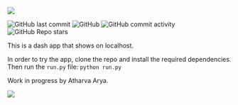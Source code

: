 ![](https://github.com/atharva-2001/wiki-nearby-articles/blob/main/wikinearbyarticles/bin/gifs/logo.png)

<!-- ![](wikinearbyarticles\bin\gifs\logo.png) -->

![GitHub last commit](https://img.shields.io/github/last-commit/atharva-2001/wiki-nearby-articles) ![GitHub](https://img.shields.io/github/license/atharva-2001/wiki-nearby-articles) ![GitHub commit activity](https://img.shields.io/github/commit-activity/y/atharva-2001/wiki-nearby-articles) ![GitHub Repo stars](https://img.shields.io/github/stars/atharva-2001/wiki-nearby-articles)


This is a dash app that shows on localhost.

In order to try the app, clone the repo and install the required dependencies. 
Then run the ```run.py``` file:
```python run.py```

Work in progress by Atharva Arya.

![](https://github.com/atharva-2001/wiki-nearby-articles/blob/main/wikinearbyarticles/bin/gifs/Peek%202021-01-06%2018-54.gif)

